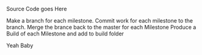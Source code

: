 Source Code goes Here

Make a branch for each milestone.
Commit work for each milestone to the branch.
Merge the brance back to the master for each Milestone
Produce a Build of each Milestone and add to build folder 

Yeah Baby